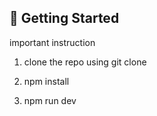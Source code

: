 ## 🚀 Getting Started

important instruction

1) clone the repo using git clone  

2) npm install

3) npm run dev